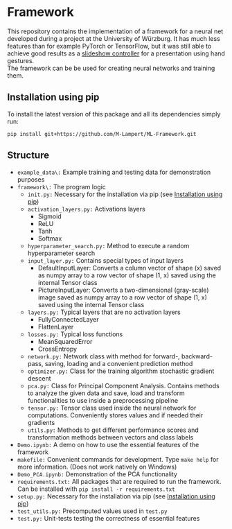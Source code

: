 # Framework

This repository contains the implementation of a framework for a neural net developed during a project at the University of Würzburg. It has much less features than for example PyTorch or TensorFlow, but it was still able to achieve good results as a [slideshow controller](https://github.com/M-Lampert/Slideshow-Project) for a presentation using hand gestures.  
The framework can be be used for creating neural networks and training them.

## Installation using pip

To install the latest version of this package and all its dependencies simply run:

`pip install git+https://github.com/M-Lampert/ML-Framework.git`

## Structure

- `example_data\:` Example training and testing data for demonstration purposes
- `framework\:` The program logic
  - `init.py:` Necessary for the installation via pip (see [Installation using pip](#installation-using-pip))
  - `activation_layers.py:` Activations layers
    - Sigmoid
    - ReLU
    - Tanh
    - Softmax
  - `hyperparameter_search.py:` Method to execute a random hyperparameter search
  - `input_layer.py:` Contains special types of input layers
    - DefaultInputLayer: Converts a column vector of shape (x) saved as numpy array to a row vector of shape (1, x) saved using the internal Tensor class
    - PictureInputLayer: Converts a two-dimensional (gray-scale) image saved as numpy array to a row vector of shape (1, x) saved using the internal Tensor class
  - `layers.py:` Typical layers that are no activation layers
    - FullyConnectedLayer
    - FlattenLayer
  - `losses.py:` Typical loss functions
    - MeanSquaredError
    - CrossEntropy
  - `network.py:` Network class with method for forward-, backward-pass, saving, loading and a convenient prediction method
  - `optimizer.py:` Class for the training algorithm stochastic gradient descent
  - `pca.py:` Class for Principal Component Analysis. Contains methods to analyze the given data and save, load and transform functionalities to use inside a preprocessing pipeline
  - `tensor.py:` Tensor class used inside the neural network for computations. Conveniently stores values and if needed their gradients
  - `utils.py:` Methods to get different performance scores and transformation methods between vectors and class labels
- `Demo.ipynb:` A demo on how to use the essential features of the framework
- `makefile:` Convenient commands for development. Type `make help` for more information. (Does not work natively on Windows)
- `Demo_PCA.ipynb:` Demonstration of the PCA functionality
- `requirements.txt:` All packages that are required to run the framework. Can be installed with `pip install -r requirements.txt`
- `setup.py:` Necessary for the installation via pip (see [Installation using pip](#installation-using-pip))
- `test_utils.py:` Precomputed values used in `test.py`
- `test.py:` Unit-tests testing the correctness of essential features
